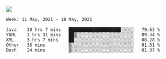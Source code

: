<img align="center" src="https://github-readme-stats.vercel.app/api?username=bafuka&show_icons=true&icon_color=CE1D2D&text_color=718096&bg_color=ffffff&hide_title=true" />

<!--START_SECTION:waka-->
```text
Week: 11 May, 2021 - 18 May, 2021

Java    30 hrs 7 mins   ████████████████████░░░░░   79.63 % 
YAML    3 hrs 31 mins   ██▒░░░░░░░░░░░░░░░░░░░░░░   09.34 % 
XML     3 hrs 7 mins    ██░░░░░░░░░░░░░░░░░░░░░░░   08.28 % 
Other   36 mins         ▒░░░░░░░░░░░░░░░░░░░░░░░░   01.61 % 
Bash    24 mins         ▒░░░░░░░░░░░░░░░░░░░░░░░░   01.07 % 
```
<!--END_SECTION:waka-->

<!--
**bafuka/bafuka** is a ✨ _special_ ✨ repository because its `README.md` (this file) appears on your GitHub profile.

Here are some ideas to get you started:

- 🔭 I’m currently working on ...
- 🌱 I’m currently learning ...
- 👯 I’m looking to collaborate on ...
- 🤔 I’m looking for help with ...
- 💬 Ask me about ...
- 📫 How to reach me: ...
- 😄 Pronouns: ...
- ⚡ Fun fact: ...
-->
